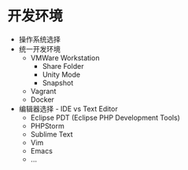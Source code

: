 # 开发环境

 * 操作系统选择
 * 统一开发环境
     * VMWare Workstation
         * Share Folder
         * Unity Mode
         * Snapshot
     * Vagrant
     * Docker
 * 编辑器选择 - IDE vs Text Editor
     * Eclipse PDT (Eclipse PHP Development Tools)
     * PHPStorm
     * Sublime Text
     * Vim
     * Emacs
     * ...